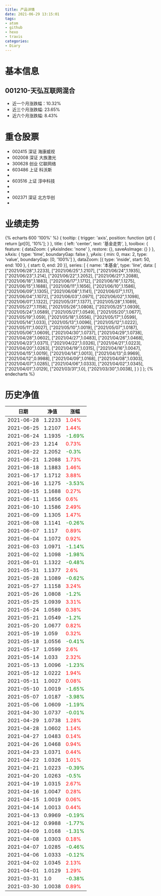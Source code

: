 ```yaml
---
title: 产品详情
date: 2021-06-29 13:15:01
tags:
- atom
- github
- hexo
- travis
categories:
- Diary
---
```


# 基本信息
## 001210-天弘互联网混合
- 近一个月涨跌幅：10.32%
- 近三个月涨跌幅: 23.65%
- 近六个月涨跌幅: 8.43%

# 重仓股票
- 002415 深证 海康威视
- 002008 深证 大族激光
- 300628 创业 亿联网络
- 603486 上证 科沃斯
- 
- 603516 上证 淳中科技
- 
- 
- 002371 深证 北方华创
- 
# 业绩走势

{% echarts 600 '100%' %}
{
  tooltip: {
        trigger: 'axis',
        position: function (pt) {
            return [pt[0], '10%'];
        }
    },
    title: {
        left: 'center',
        text: '基金走势',
    },
    toolbox: {
        feature: {
            dataZoom: {
                yAxisIndex: 'none'
            },
            restore: {},
            saveAsImage: {}
        }
    },
    xAxis: {
        type: 'time',
        boundaryGap: false
    },
    yAxis: {
        min: 0,
        max: 2,
        type: 'value',
        boundaryGap: [0, '100%']
    },
    dataZoom: [{
        type: 'inside',
        start: 50,
        end: 100
    }, {
        start: 0,
        end: 20
    }],
    series: [
        {
            name: '本基金',
            type: 'line',
            data: [
["2021/06/28",1.2233],
["2021/06/25",1.2107],
["2021/06/24",1.1935],
["2021/06/23",1.214],
["2021/06/22",1.2052],
["2021/06/21",1.2088],
["2021/06/18",1.1883],
["2021/06/17",1.1712],
["2021/06/16",1.1275],
["2021/06/15",1.1688],
["2021/06/11",1.1656],
["2021/06/10",1.1586],
["2021/06/09",1.1305],
["2021/06/08",1.1141],
["2021/06/07",1.117],
["2021/06/04",1.1072],
["2021/06/03",1.0971],
["2021/06/02",1.1098],
["2021/06/01",1.1322],
["2021/05/31",1.1377],
["2021/05/28",1.1089],
["2021/05/27",1.1158],
["2021/05/26",1.0808],
["2021/05/25",1.0939],
["2021/05/24",1.0589],
["2021/05/21",1.0549],
["2021/05/20",1.0677],
["2021/05/19",1.059],
["2021/05/18",1.0556],
["2021/05/17",1.0599],
["2021/05/14",1.033],
["2021/05/13",1.0096],
["2021/05/12",1.0222],
["2021/05/11",1.0027],
["2021/05/10",1.0019],
["2021/05/07",1.0187],
["2021/05/06",1.0609],
["2021/04/30",1.0737],
["2021/04/29",1.0738],
["2021/04/28",1.0602],
["2021/04/27",1.0483],
["2021/04/26",1.0468],
["2021/04/23",1.0371],
["2021/04/22",1.0326],
["2021/04/21",1.0223],
["2021/04/20",1.0263],
["2021/04/19",1.0315],
["2021/04/16",1.0047],
["2021/04/15",1.0019],
["2021/04/14",1.0013],
["2021/04/13",0.9969],
["2021/04/12",0.9988],
["2021/04/09",1.0168],
["2021/04/08",1.0303],
["2021/04/07",1.0285],
["2021/04/06",1.0333],
["2021/04/02",1.0345],
["2021/04/01",1.0129],
["2021/03/31",1.0],
["2021/03/30",1.0038],
]
        }
    ]
};
{% endecharts %}

# 历史净值

| 日期 | 净值 | 涨幅 |
| --- | --- | --- |
|2021-06-28|1.2233|<font color=red>1.04%</font>|
|2021-06-25|1.2107|<font color=red>1.44%</font>|
|2021-06-24|1.1935|<font color=green>-1.69%</font>|
|2021-06-23|1.214|<font color=red>0.73%</font>|
|2021-06-22|1.2052|<font color=green>-0.3%</font>|
|2021-06-21|1.2088|<font color=red>1.73%</font>|
|2021-06-18|1.1883|<font color=red>1.46%</font>|
|2021-06-17|1.1712|<font color=red>3.88%</font>|
|2021-06-16|1.1275|<font color=green>-3.53%</font>|
|2021-06-15|1.1688|<font color=red>0.27%</font>|
|2021-06-11|1.1656|<font color=red>0.6%</font>|
|2021-06-10|1.1586|<font color=red>2.49%</font>|
|2021-06-09|1.1305|<font color=red>1.47%</font>|
|2021-06-08|1.1141|<font color=green>-0.26%</font>|
|2021-06-07|1.117|<font color=red>0.89%</font>|
|2021-06-04|1.1072|<font color=red>0.92%</font>|
|2021-06-03|1.0971|<font color=green>-1.14%</font>|
|2021-06-02|1.1098|<font color=green>-1.98%</font>|
|2021-06-01|1.1322|<font color=green>-0.48%</font>|
|2021-05-31|1.1377|<font color=red>2.6%</font>|
|2021-05-28|1.1089|<font color=green>-0.62%</font>|
|2021-05-27|1.1158|<font color=red>3.24%</font>|
|2021-05-26|1.0808|<font color=green>-1.2%</font>|
|2021-05-25|1.0939|<font color=red>3.31%</font>|
|2021-05-24|1.0589|<font color=red>0.38%</font>|
|2021-05-21|1.0549|<font color=green>-1.2%</font>|
|2021-05-20|1.0677|<font color=red>0.82%</font>|
|2021-05-19|1.059|<font color=red>0.32%</font>|
|2021-05-18|1.0556|<font color=green>-0.41%</font>|
|2021-05-17|1.0599|<font color=red>2.6%</font>|
|2021-05-14|1.033|<font color=red>2.32%</font>|
|2021-05-13|1.0096|<font color=green>-1.23%</font>|
|2021-05-12|1.0222|<font color=red>1.94%</font>|
|2021-05-11|1.0027|<font color=red>0.08%</font>|
|2021-05-10|1.0019|<font color=green>-1.65%</font>|
|2021-05-07|1.0187|<font color=green>-3.98%</font>|
|2021-05-06|1.0609|<font color=green>-1.19%</font>|
|2021-04-30|1.0737|<font color=green>-0.01%</font>|
|2021-04-29|1.0738|<font color=red>1.28%</font>|
|2021-04-28|1.0602|<font color=red>1.14%</font>|
|2021-04-27|1.0483|<font color=red>0.14%</font>|
|2021-04-26|1.0468|<font color=red>0.94%</font>|
|2021-04-23|1.0371|<font color=red>0.44%</font>|
|2021-04-22|1.0326|<font color=red>1.01%</font>|
|2021-04-21|1.0223|<font color=green>-0.39%</font>|
|2021-04-20|1.0263|<font color=green>-0.5%</font>|
|2021-04-19|1.0315|<font color=red>2.67%</font>|
|2021-04-16|1.0047|<font color=red>0.28%</font>|
|2021-04-15|1.0019|<font color=red>0.06%</font>|
|2021-04-14|1.0013|<font color=red>0.44%</font>|
|2021-04-13|0.9969|<font color=green>-0.19%</font>|
|2021-04-12|0.9988|<font color=green>-1.77%</font>|
|2021-04-09|1.0168|<font color=green>-1.31%</font>|
|2021-04-08|1.0303|<font color=red>0.18%</font>|
|2021-04-07|1.0285|<font color=green>-0.46%</font>|
|2021-04-06|1.0333|<font color=green>-0.12%</font>|
|2021-04-02|1.0345|<font color=red>2.13%</font>|
|2021-04-01|1.0129|<font color=red>1.29%</font>|
|2021-03-31|1.0|<font color=green>-0.38%</font>|
|2021-03-30|1.0038|<font color=red>0.89%</font>|
